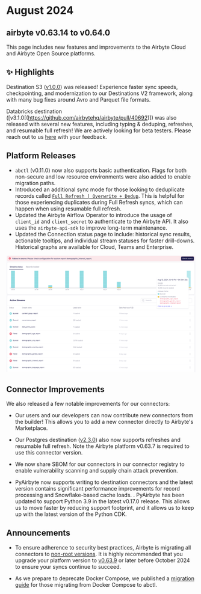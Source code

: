 # August 2024

## airbyte v0.63.14 to v0.64.0

This page includes new features and improvements to the Airbyte Cloud and Airbyte Open Source platforms.

## ✨ Highlights
Destination S3 ([v1.0.0](https://github.com/airbytehq/airbyte/pull/42409)) was released! Experience faster sync speeds, checkpointing, and modernization to our Destinations V2 framework, along with many bug fixes around Avro and Parquet file formats.

Databricks destination ([v3.1.0[(https://github.com/airbytehq/airbyte/pull/40692)]) was also released with several new features, including typing & deduping, refreshes, and resumable full refresh! We are actively looking for beta testers. Please reach out to us [here](https://github.com/airbytehq/airbyte/discussions/43997) with your feedback.


## Platform Releases

- `abctl` (v0.11.0) now also supports basic authentication. Flags for both non-secure and low resource environments were also added to enable migration paths.
- Introduced an additional sync mode for those looking to deduplicate records called [`Full Refresh | Overwrite + Dedup`](https://docs.airbyte.com/using-airbyte/core-concepts/sync-modes/full-refresh-overwrite-deduped). This is helpful for those experiencing duplicates during Full Refresh syncs, which can happen when using resumable full refresh.
- Updated the Airbyte Airflow Operator to introduce the usage of `client_id` and `client_secret` to authenticate to the Airbyte API. It also uses the `airbyte-api-sdk` to improve long-term maintenance.
- Updated the Connection status page to include: historical sync results, actionable tooltips, and individual stream statuses for faster drill-downs. Historical graphs are available for Cloud, Teams and Enterprise.

![Status Page](./assets/status_page.png)

## Connector Improvements

We also released a few notable improvements for our connectors:

- Our users and our developers can now contribute new connectors from the builder! This allows you to add a new connector directly to Airbyte's Marketplace.

- Our Postgres destination ([v2.3.0](https://github.com/airbytehq/airbyte/pull/41954)) also now supports refreshes and resumable full refresh. Note the Airbyte platform v0.63.7 is required to use this connector version.

- We now share SBOM for our connectors in our connector registry to enable vulnerability scanning and supply chain attack prevention.

- PyAirbyte now supports writing to destination connectors and the latest version contains significant performance improvements for record processing and Snowflake-based cache loads. . PyAirbyte has been updated to support Python 3.9 in the latest v0.17.0 release. This allows us to move faster by reducing support footprint, and it allows us to keep up with the latest version of the Python CDK.

## Announcements

- To ensure adherence to security best practices, Airbyte is migrating all connectors to [non-root versions](https://github.com/airbytehq/airbyte/discussions/44924). It is highly recommended that you upgrade your platform version to [v0.63.9](https://github.com/airbytehq/airbyte-platform/releases/tag/v0.63.9) or later before October 2024 to ensure your syncs continue to succeed. 

- As we prepare to deprecate Docker Compose, we published a [migration guide](using-airbyte/getting-started/oss-quickstart#migrating-from-docker-compose-optional) for those migrating from Docker Compose to abctl.